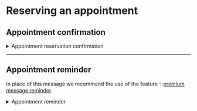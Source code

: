 # Reserving an appointment

## Appointment confirmation

<details>

<summary>Appointment reservation confirmation</summary>

:sparkles:<mark style="color:blue;">**Premium**</mark> <mark style="color:blue;"></mark><mark style="color:blue;">Message</mark> — If you have a Premium contract, we recommend you configure this message with a Premium reminder: the recipients will be notified when the appointment is imminent via push notification.

***

**🖋 Title of the message:** Your appointment

🗒 **Text of the message**:

<mark style="color:green;">// if generic appointment //</mark>

<mark style="color:orange;">\{{{You have made an appointment for \<subject of the appointment>.\}}}</mark>

<mark style="color:green;">// if appointment with help desk //</mark>

<mark style="color:orange;">\{{{You have made an appointment at \<helpdesk></mark>.<mark style="color:orange;">\}}}</mark>

The booking number is \<nnnn>.

**Where:** \<address>

**When:** on \<dd/mm/yyyy> at \<hh:mm>

For more information, visit \[this website]\(URL).

**🪄 Button:** Cancel appointment

***

**Recipients:** The citizens resident in the area of action of the service who have made an appointment for ...

**When to send it:** When the appointment is confirmed.

**User story:** As a citizen I want to receive confirmation when the appointment is confirmed by the institution.

</details>

***

## Appointment reminder

In place of this message we recommend the use of the feature :sparkles:[premium message reminder](https://github.com/pagopa/devportal-docs/blob/docs/from-gitbook/docs/MU2KpdcNBNLyeD4kR4n2/what-a-service-can-do-with-io/inviare-messaggi/README.md#messaggi-standard-e-premium).

<details>

<summary>Appointment reminder</summary>

**🖋 Title of the message:** Remember your appointment

🗒 **Text of the message**:

We’d like to remind you about your appointment on \<dd/mm/yyyy> for \<subject>.

The booking number is \<nnnn>.

**Where:** \<address>

**When:** on \<dd/mm/yyyy> at \<hh:mm>

For more information, visit \[this website]\(URL).

**🪄 Button:** Cancel appointment

***

**Recipients:** The citizens resident in the area of action of the service who have made an appointment for ...

**When to send it:** When the appointment is imminent.

**User story:** As a citizen I want to receive a reminder of my appointment.

</details>
